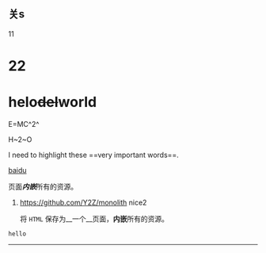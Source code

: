 ## 关s

11

# 22





# helo~~del~~world

E=MC^2^

H~2~O


I need to highlight these ==very important words==.


[baidu](https://baidu.com)

页面***内嵌***所有的资源。

1. https://github.com/Y2Z/monolith
    nice2

    将 `HTML` 保存为__一个__页面，**内嵌**所有的资源。

```
hello
```

---